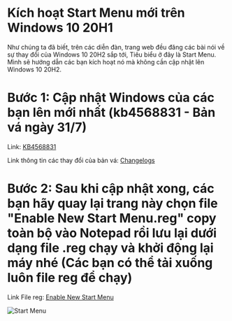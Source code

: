 # Kích hoạt Start Menu mới trên Windows 10 20H1

Như chúng ta đã biết, trên các diễn đàn, trang web đều đăng các bài nói về sự thay đổi của Windows 10 20H2 sắp tới, Tiêu biểu ở đây là Start Menu. Mình sẽ hướng dẫn các bạn kích hoạt nó mà không cần cập nhật lên Windows 10 20H2.

# Bước 1: Cập nhật Windows của các bạn lên mới nhất (kb4568831 - Bản vá ngày 31/7)

Link: [KB4568831](https://www.catalog.update.microsoft.com/Search.aspx?q=KB4568831)

Link thông tin các thay đổi của bản vá: [Changelogs](https://support.microsoft.com/en-us/help/4568831/windows-10-update-kb4568831)

# Bước 2: Sau khi cập nhật xong, các bạn hãy quay lại trang này chọn file "Enable New Start Menu.reg" copy toàn bộ vào Notepad rồi lưu lại dưới dạng file .reg chạy và khởi động lại máy nhé (Các bạn có thể tải xuống luôn file reg để chạy)

Link File reg: [Enable New Start Menu](https://github.com/caidet1/BeSuaTongHop/blob/master/Enable%20New%20Start%20Menu%20on%20Windows%2010%2020H1/Enable%20New%20Start%20Menu.reg)

![Start Menu](https://i.imgur.com/nHZF8KS.jpg)
